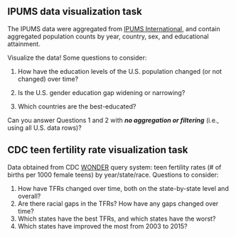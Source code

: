 ## IPUMS data visualization task

The IPUMS data were aggregated from [IPUMS International](https://international.ipums.org/international/), and contain aggregated population counts by year, country, sex, and educational attainment.

Visualize the data!  Some questions to consider:

1. How have the education levels of the U.S. population changed (or not changed) over time?

2. Is the U.S. gender education gap widening or narrowing?

3. Which countries are the best-educated?

Can you answer Questions 1 and 2 with ***no aggregation or filtering*** (i.e., using all U.S. data rows)?


## CDC teen fertility rate visualization task

Data obtained from CDC [WONDER](https://wonder.cdc.gov/natality.html) query system: teen fertility rates (# of births per 1000 female teens) by year/state/race.  Questions to consider:


1.	How have TFRs changed over time, both on the state-by-state level and overall? 
2.	Are there racial gaps in the TFRs?  How have any gaps changed over time? 
3.	Which states have the best TFRs, and which states have the worst? 
4.	Which states have improved the most from 2003 to 2015? 
